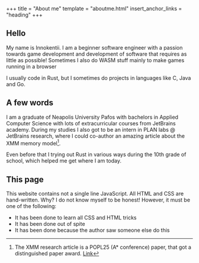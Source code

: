 +++
title = "About me"
template = "aboutme.html"
insert_anchor_links = "heading"
+++

## Hello

My name is Innokentii. I am a beginner software engineer with a passion towards game development and development of software that requires as little as possible! Sometimes I also do WASM stuff mainly to make games running in a browser

I usually code in Rust, but I sometimes do projects in languages like C, Java and Go.

## A few words

I am a graduate of Neapolis University Pafos with bachelors in Applied Computer Science with lots of extracurricular courses from JetBrains academy. During my studies I also got to be an intern in PLAN labs @ JetBrains research, where I could co-author an amazing article about the XMM memory model[^1].

Even before that I trying out Rust in various ways during the 10th grade of school, which helped me get where I am today.

## This page

This website contains not a single line JavaScript. All HTML and CSS are hand-written. Why? I do not know myself to be honest! However, it must be one of the following:

* It has been done to learn all CSS and HTML tricks
* It has been done out of spite
* It has been done because the author saw someone else do this

[^1]: The XMM research article is a POPL25 (A* conference) paper, that got a distinguished paper award. [Link](https://popl25.sigplan.org/details/POPL-2025-popl-research-papers/72/Relaxed-Memory-Concurrency-Re-executed)